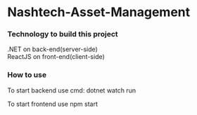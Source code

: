 # Nashtech-Asset-Management

### Technology to build this project

.NET on back-end(server-side)</br>
ReactJS on front-end(client-side)

### How to use

To start backend use cmd: dotnet watch run</br>

To start frontend use npm start
